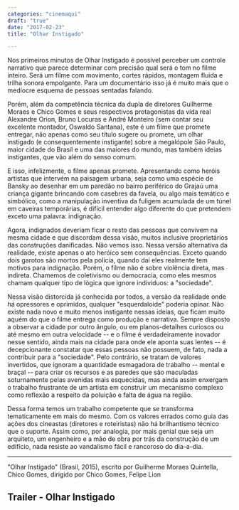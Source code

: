 ```yaml
---
categories: "cinemaqui"
draft: "true"
date: "2017-02-23"
title: "Olhar Instigado"

---
```

Nos primeiros minutos de Olhar Instigado é possível perceber um controle narrativo que parece determinar com precisão qual será o tom no filme inteiro. Será um filme com movimento, cortes rápidos, montagem fluida e trilha sonora empolgante. Para um documentário isso já é muito mais que o medíocre esquema de pessoas sentadas falando.

Porém, além da competência técnica da dupla de diretores Guilherme Moraes e Chico Gomes e seus respectivos protagonistas da vida real Alexandre Orion, Bruno Locuras e André Monteiro (sem contar seu excelente montador, Oswaldo Santana), este é um filme que promete entregar, não apenas como seu título sugere ou promete, um olhar instigado (e consequentemente instigante) sobre a megalópole São Paulo, maior cidade do Brasil e uma das maiores do mundo, mas também ideias instigantes, que vão além do senso comum.

E isso, infelizmente, o filme apenas promete. Apresentando como heróis artistas que intervém na paisagem urbana, seja como uma espécie de Bansky ao desenhar em um paredão no bairro periférico do Grajaú uma criança gigante brincando com casebres da favela, ou algo mais temático e simbólico, como a manipulação inventiva da fuligem acumulada de um túnel em caveiras temporárias, é difícil entender algo diferente do que pretendem exceto uma palavra: indignação.

Agora, indignados deveriam ficar o resto das pessoas que convivem na mesma cidade e que discordam dessa visão, muitos inclusive proprietários das construções danificadas. Não vemos isso. Nessa versão alternativa da realidade, existe apenas o ato heróico sem consequências. Exceto quando dois garotos são mortos pela polícia, quando daí eles realmente tem motivos para indignação. Porém, o filme não é sobre violência direta, mas indireta. Chamemos de coletivismo ou democracia, como eles mesmos chamam qualquer tipo de lógica que ignore indivíduos: a "sociedade".

Nessa visão distorcida já conhecida por todos, a versão da realidade onde há opressores e oprimidos, qualquer "esquerdaloide" poderia opinar. Não existe nada novo e muito menos instigante nessas ideias, que ficam muito aquém do que o filme entrega como produção e narrativa. Sempre disposto a observar a cidade por outro ângulo, ou em planos-detalhes curiosos ou até mesmo em outra velocidade -- e o filme é verdadeiramente inovador nesse sentido, ainda mais na cidade para onde ele aponta suas lentes -- é decepcionante constatar que essas pessoas não possuem, de fato, nada a contribuir para a "sociedade". Pelo contrário, se tratam de valores invertidos, que ignoram a quantidade esmagadora de trabalho -- mental e braçal -- para criar os recursos e as paredes que são maculadas soturnamente pelas avenidas mais esquecidas, mas ainda assim enxergam o trabalho frustrante de um artista em construir um mecanismo complexo como reflexão a respeito da poluição e falta de água na região.

Dessa forma temos um trabalho competente que se transforma tematicamente em mais do mesmo. Com os valores errados como guia das ações dos cineastas (diretores e roteiristas) não há brilhantismo técnico que o suporte. Assim como, por analogia, por mais genial que seja um arquiteto, um engenheiro e a mão de obra por trás da construção de um edifício, nada resiste ao vandalismo fácil e rancoroso do dia-a-dia.

<hr>"Olhar Instigado" (Brasil, 2015), escrito por Guilherme Moraes Quintella, Chico Gomes, dirigido por Chico Gomes, Felipe Lion

<h2>Trailer - Olhar Instigado<h2>
